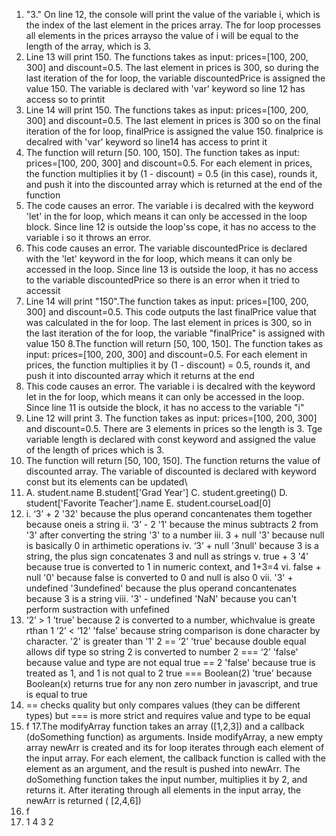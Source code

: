 1. "3." On line 12, the console will print the value of the variable i, which is the index of the last element in the prices array. The for loop processes all elements in the prices arrayso  the value of i will be equal to the length of the array, which is 3. 
2. Line 13 will print 150. The functions takes  as input: prices=[100, 200, 300] and discount=0.5. The last element in prices is 300, so during the last iteration of the for loop, the variable discountedPrice is assigned the value 150. The variable is declared with 'var' keyword so line 12 has access so to printit
3. Line 14 will print 150. The functions takes  as input: prices=[100, 200, 300] and discount=0.5. The last element in prices is 300 so on the final iteration of the for loop, finalPrice is assigned the value 150. finalprice is decalred with 'var' keyword so line14 has access to print it
4. The function will return [50. 100, 150]. The function takes as input: prices=[100, 200, 300] and discount=0.5. For each element in prices, the function multiplies it by (1 - discount) = 0.5 (in this case), rounds it, and push it into the discounted array which is returned at the end of the function
5. The code causes an error. The variable i is decalred with the keyword 'let' in the for loop, which means it can only be accessed in the loop block. Since line 12 is outside the loop'ss cope, it has no access to the variable i so it throws an error. 
6. This code causes an error.  The variable discountedPrice is declared  with the 'let' keyword in the for loop, which means it can only be accessed in the loop. Since line 13 is outside the loop, it has no access to the variable discountedPrice so there is an error when it tried to accessit
7. Line 14 will print "150".The function takes as input: prices=[100, 200, 300] and discount=0.5.  This code outputs the last finalPrice value that was calculated in the for loop. The last element in prices is 300, so in the last iteration of the for loop, the variable "finalPrice" is assigned with value 150
8.The function will return [50, 100, 150]. The function takes as input: prices=[100, 200, 300] and discount=0.5. For each element in prices, the function multiplies it by (1 - discount) = 0.5, rounds it, and push it into discounted array which it returns at the end
9. This code causes an error. The variable i is decalred with the keyword let in the for loop, which means it can only be accessed in the loop. Since line 11 is outside the block, it has no access to the variable "i"
10. Line 12 will print 3. The function takes as input: prices=[100, 200, 300] and discount=0.5. There are 3 elements in prices so the length is 3. Tge variable length is declared with const keyword  and assigned the value of the length of prices which is 3. 
11. The function will return [50, 100, 150]. The function returns the value of discounted array. The variable of discounted is declared with keyword const but its elements can be updated\
12. A. student.name  B.student['Grad Year'] C. student.greeting() D. student['Favorite Teacher'].name E. student.courseLoad[0]
13. i. ‘3’ + 2             '32' because the plus operand concantenates them together because oneis a string
ii. ‘3’ - 2                 '1' because the minus subtracts 2 from '3' after converting the string '3' to a number
iii. 3 + null               '3' because null is basically 0 in arthimetic operations
iv. ‘3’ + null              '3null' because 3 is a string, the plus sign concatenates 3 and null as strings
v. true + 3                 '4' because true is converted to 1 in numeric context, and 1+3=4
vi. false + null            '0' because false is converted to 0 and null is also 0
vii. '3' + undefined        '3undefined' because the plus operand concantenates because 3 is a string
viii. '3' - undefined       'NaN' because you can't perform sustraction with unfefined
14. ‘2’ > 1               'true' because 2 is converted to a number, whichvalue is greate rthan 1
‘2’ < ‘12’                'false' because string comparison is done character by character. '2' is greater than '1'
2 == ‘2’                  'true' because double equal allows dif type so string 2 is converted to number
2 === ‘2’                 'false' because value and type are not equal
true == 2                 'false' because true is treated as 1, and 1 is not qual to 2
true === Boolean(2)       'true' because Boolean(x) returns true for any non zero number in javascript, and true is equal to true
15. == checks quality but only compares values (they can be different types) but === is more strict and requires value and type to be equal
16. f
17.The modifyArray function takes an array ([1,2,3]) and a callback (doSomething function) as arguments. Inside modifyArray, a new empty array newArr is created and its for loop iterates through each element of the input array. For each element, the callback function is called with the element as an argument, and the result is pushed into  newArr. The doSomething function takes the input number, multiplies it by 2, and returns it. After iterating through all elements in the input array, the newArr is returned ( [2,4,6])
18. f
19. 1 4 3 2
 
